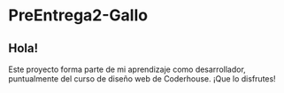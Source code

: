 # PreEntrega2-Gallo
## Hola!
Este proyecto forma parte de mi aprendizaje como desarrollador, puntualmente del curso de diseño web de Coderhouse.
¡Que lo disfrutes!
